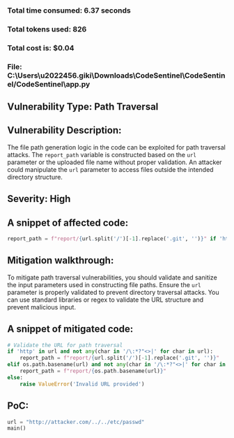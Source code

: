 ### Total time consumed: 6.37 seconds
### Total tokens used: 826
### Total cost is: $0.04
### File: C:\Users\u2022456.giki\Downloads\CodeSentinel\CodeSentinel/CodeSentinel\app.py
## Vulnerability Type: Path Traversal
## Vulnerability Description:
The file path generation logic in the code can be exploited for path traversal attacks. The `report_path` variable is constructed based on the `url` parameter or the uploaded file name without proper validation. An attacker could manipulate the `url` parameter to access files outside the intended directory structure.

## Severity: High
## A snippet of affected code:
```python
report_path = f"report/{url.split('/')[-1].replace('.git', '')}" if 'http' in url else f"report/{os.path.basename(url)}"
```
## Mitigation walkthrough:
To mitigate path traversal vulnerabilities, you should validate and sanitize the input parameters used in constructing file paths. Ensure the `url` parameter is properly validated to prevent directory traversal attacks. You can use standard libraries or regex to validate the URL structure and prevent malicious input.

## A snippet of mitigated code:
```python
# Validate the URL for path traversal
if 'http' in url and not any(char in '/\:*?"<>|' for char in url):
    report_path = f"report/{url.split('/')[-1].replace('.git', '')}" 
elif os.path.basename(url) and not any(char in '/\:*?"<>|' for char in os.path.basename(url)):
    report_path = f"report/{os.path.basename(url)}"
else:
    raise ValueError('Invalid URL provided')

```
## PoC:
```python
url = "http://attacker.com/../../etc/passwd"
main()
```



